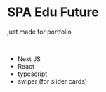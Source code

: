 <h1>SPA Edu Future</h1>
<p>just made for portfolio</p><br>
<ul>
  <li>Next JS</li>
  <li>React</li>
  <li>typescript</li>
  <li>swiper (for slider cards)</li>
</ul>
